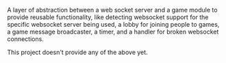 A layer of abstraction between a web socket server and a game module to provide reusable functionality, like detecting websocket support for the specific websocket server being used, a lobby for joining people to games, a game message broadcaster, a timer, and a handler for broken websocket connections.

This project doesn't provide any of the above yet.